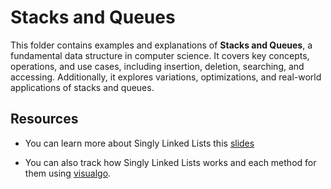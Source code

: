# Stacks and Queues

This folder contains examples and explanations of **Stacks and Queues**, a fundamental data structure in computer science. It covers key concepts, operations, and use cases, including insertion, deletion, searching, and accessing. Additionally, it explores variations, optimizations, and real-world applications of stacks and queues.

## Resources

- You can learn more about Singly Linked Lists this [slides](https://cs.slides.com/colt_steele/stacks/fullscreen)

- You can also track how Singly Linked Lists works and each method for them using [visualgo](https://visualgo.net/en/list?slide=1).
